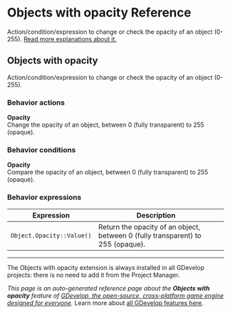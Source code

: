 # Objects with opacity Reference

Action/condition/expression to change or check the opacity of an object (0-255). [Read more explanations about it.](/gdevelop5/objects)



## Objects with opacity 

Action/condition/expression to change or check the opacity of an object (0-255). 

### Behavior actions

**Opacity**  
Change the opacity of an object, between 0 (fully transparent) to 255 (opaque).

### Behavior conditions

**Opacity**  
Compare the opacity of an object, between 0 (fully transparent) to 255 (opaque).

### Behavior expressions

| Expression | Description |  |
|-----|-----|-----|
| `Object.Opacity::Value()` | Return the opacity of an object, between 0 (fully transparent) to 255 (opaque). ||



---

The Objects with opacity extension is always installed in all GDevelop projects: there is no need to add it from the Project Manager.

*This page is an auto-generated reference page about the **Objects with opacity** feature of [GDevelop, the open-source, cross-platform game engine designed for everyone](https://gdevelop.io/).* Learn more about [all GDevelop features here](/gdevelop5/all-features).
